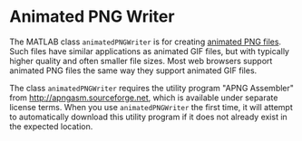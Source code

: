 # Animated PNG Writer

The MATLAB class `animatedPNGWriter` is for creating [animated PNG files](https://wiki.mozilla.org/APNG_Specification). Such files have similar applications as animated GIF files, but with typically higher quality and often smaller file sizes. Most web browsers support animated PNG files the same way they support animated GIF files.

The class `animatedPNGWriter` requires the utility program "APNG Assembler" from http://apngasm.sourceforge.net, which is available under separate license terms. When you use `animatedPNGWriter` the first time, it will attempt to automatically download this utility program if it does not already exist in the expected location.
